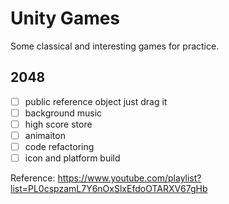 # Unity Games
Some classical and interesting games for practice.

## 2048
* [ ] public reference object just drag it
* [ ] background music
* [ ] high score store
* [ ] animaiton
* [ ] code refactoring
* [ ] icon and platform build

Reference: https://www.youtube.com/playlist?list=PL0cspzamL7Y6nOxSlxEfdoOTARXV67gHb